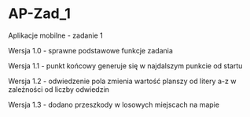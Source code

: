 # AP-Zad_1
Aplikacje mobilne - zadanie 1

Wersja 1.0 - sprawne podstawowe funkcje zadania

Wersja 1.1 - punkt końcowy generuje się w najdalszym punkcie od startu

Wersja 1.2 - odwiedzenie pola zmienia wartość planszy od litery a-z w zależności od liczby odwiedzin

Wersja 1.3 - dodano przeszkody w losowych miejscach na mapie
